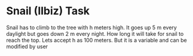 # Snail (Ilbiz) Task
Snail has to climb to the tree with h meters high. It goes up 5 m every daylight but goes down 2 m every night. How long it will take for snail to reach the top. Lets accept h as 100 meters. But it is a variable and can be modified by user